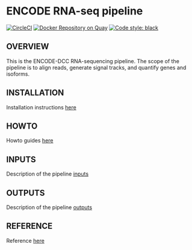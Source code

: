 ENCODE RNA-seq pipeline
=================================================
[![CircleCI](https://circleci.com/gh/ENCODE-DCC/rna-seq-pipeline.svg?style=svg)](https://circleci.com/gh/ENCODE-DCC/rna-seq-pipeline)
[![Docker Repository on Quay](https://quay.io/repository/encode-dcc/rna-seq-pipeline/status "Docker Repository on Quay")](https://quay.io/repository/encode-dcc/rna-seq-pipeline)
[![Code style: black](https://img.shields.io/badge/code%20style-black-000000.svg)](https://github.com/psf/black)

OVERVIEW
------------
This is the ENCODE-DCC RNA-sequencing pipeline. The scope of the pipeline is to align reads, generate signal tracks, and quantify genes and isoforms.

INSTALLATION
-------------
Installation instructions [here](docs/installation.md)

HOWTO
------
Howto guides [here](docs/howto.md)

INPUTS
--------
Description of the pipeline [inputs](docs/reference.md#inputs)

OUTPUTS
--------
Description of the pipeline [outputs](docs/reference.md#outputs)

REFERENCE
----------
Reference [here](docs/reference.md)

